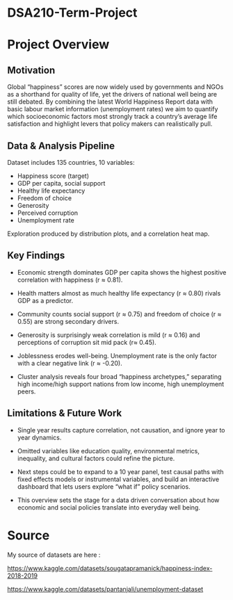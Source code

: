 # DSA210-Term-Project

# Project Overview

## Motivation

Global “happiness” scores are now widely used by governments and NGOs as a shorthand for quality of life, yet the drivers of national well being are still debated. By combining the latest World Happiness Report data with basic labour market information (unemployment rates) we aim to quantify which socioeconomic factors most strongly track a country’s average life satisfaction and highlight levers that policy makers can realistically pull.


## Data & Analysis Pipeline

Dataset includes 135 countries, 10 variables: 
- Happiness score (target)
- GDP per capita, social support
- Healthy life expectancy
- Freedom of choice
- Generosity
- Perceived corruption
- Unemployment rate

Exploration produced by distribution plots, and a correlation heat map.



## Key Findings

- Economic strength dominates GDP per capita shows the highest positive correlation with happiness (r ≈ 0.81).

- Health matters almost as much healthy life expectancy (r ≈ 0.80) rivals GDP as a predictor.

- Community counts social support (r ≈ 0.75) and freedom of choice (r ≈ 0.55) are strong secondary drivers.

- Generosity is surprisingly weak correlation is mild (r ≈ 0.16) and perceptions of corruption sit mid pack (r≈ 0.45).

- Joblessness erodes well-being. Unemployment rate is the only factor with a clear negative link (r ≈ -0.20).

- Cluster analysis reveals four broad “happiness archetypes,” separating high income/high support nations from low income, high unemployment peers.


## Limitations & Future Work

- Single year results capture correlation, not causation, and ignore year to year dynamics.

- Omitted variables like education quality, environmental metrics, inequality, and cultural factors could refine the picture.

- Next steps could be to expand to a 10 year panel, test causal paths with fixed effects models or instrumental variables, and build an interactive dashboard that lets users explore “what if” policy scenarios.

- This overview sets the stage for a data driven conversation about how economic and social policies translate into everyday well being. 


# Source

My source of datasets are here :

https://www.kaggle.com/datasets/sougatapramanick/happiness-index-2018-2019

https://www.kaggle.com/datasets/pantanjali/unemployment-dataset


